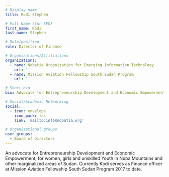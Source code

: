 ```yaml
---
# Display name
title: Kodi Stephen

# Full Name (for SEO)
first_name: Kodi
last_name: Stephen

# Role/position
role: Director of Finance

# Organizations/Affiliations
organizations:
  - name: Nobatia Organization for Emerging Information Technology
    url: ''
  - name: Mission Aviation Fellowship South Sudan Program
    url: ''

# Short bio
bio: Advocate for Entrepreneurship Development and Economic Empowerment for women, girls and unskilled Youth in Nuba Mountains.

# Social/Academic Networking
social:
  - icon: envelope
    icon_pack: fas
    link: 'mailto:info@nobatia.org'

# Organizational groups
user_groups:
  - Board of Directors
---
```


An advocate for Entrepreneurship Development and Economic Empowerment, for women, girls and unskilled Youth in Nuba Mountains and other marginalized areas of Sudan. Currently Kodi serves as Finance officer at Mission Aviation Fellowship South Sudan Program 2017 to date.
